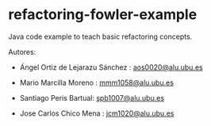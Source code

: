 refactoring-fowler-example
==========================

Java code example to teach basic refactoring  concepts.

Autores:

- Ángel Ortiz de Lejarazu Sánchez : aos0020@alu.ubu.es

- Mario Marcilla Moreno : mmm1058@alu.ubu.es

- Santiago Peris Bartual: spb1007@alu.ubu.es

- Jose Carlos Chico Mena : jcm1020@alu.ubu.es

